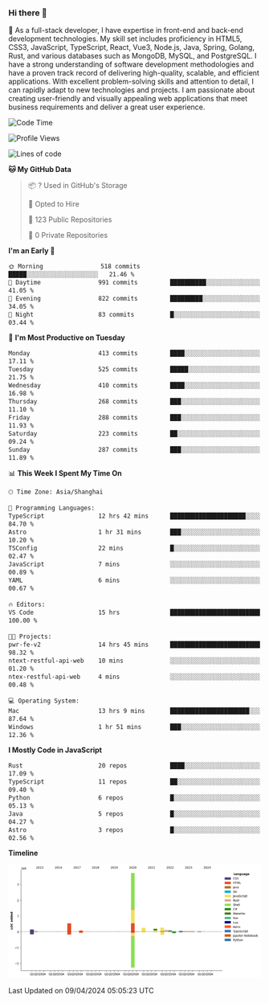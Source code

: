 ### Hi there 👋

🌱 As a full-stack developer, I have expertise in front-end and back-end development technologies. My skill set includes proficiency in HTML5, CSS3, JavaScript, TypeScript, React, Vue3, Node.js, Java, Spring, Golang, Rust, and various databases such as MongoDB, MySQL, and PostgreSQL. I have a strong understanding of software development methodologies and have a proven track record of delivering high-quality, scalable, and efficient applications. With excellent problem-solving skills and attention to detail, I can rapidly adapt to new technologies and projects. I am passionate about creating user-friendly and visually appealing web applications that meet business requirements and deliver a great user experience.

<!--START_SECTION:waka-->
![Code Time](http://img.shields.io/badge/Code%20Time-1%2C334%20hrs%2054%20mins-blue)

![Profile Views](http://img.shields.io/badge/Profile%20Views-23-blue)

![Lines of code](https://img.shields.io/badge/From%20Hello%20World%20I%27ve%20Written-5.6%20million%20lines%20of%20code-blue)

**🐱 My GitHub Data** 

> 📦 ? Used in GitHub's Storage 
 > 
> 💼 Opted to Hire
 > 
> 📜 123 Public Repositories 
 > 
> 🔑 0 Private Repositories 
 > 
**I'm an Early 🐤** 

```text
🌞 Morning                518 commits         █████░░░░░░░░░░░░░░░░░░░░   21.46 % 
🌆 Daytime                991 commits         ██████████░░░░░░░░░░░░░░░   41.05 % 
🌃 Evening                822 commits         █████████░░░░░░░░░░░░░░░░   34.05 % 
🌙 Night                  83 commits          █░░░░░░░░░░░░░░░░░░░░░░░░   03.44 % 
```
📅 **I'm Most Productive on Tuesday** 

```text
Monday                   413 commits         ████░░░░░░░░░░░░░░░░░░░░░   17.11 % 
Tuesday                  525 commits         █████░░░░░░░░░░░░░░░░░░░░   21.75 % 
Wednesday                410 commits         ████░░░░░░░░░░░░░░░░░░░░░   16.98 % 
Thursday                 268 commits         ███░░░░░░░░░░░░░░░░░░░░░░   11.10 % 
Friday                   288 commits         ███░░░░░░░░░░░░░░░░░░░░░░   11.93 % 
Saturday                 223 commits         ██░░░░░░░░░░░░░░░░░░░░░░░   09.24 % 
Sunday                   287 commits         ███░░░░░░░░░░░░░░░░░░░░░░   11.89 % 
```


📊 **This Week I Spent My Time On** 

```text
🕑︎ Time Zone: Asia/Shanghai

💬 Programming Languages: 
TypeScript               12 hrs 42 mins      █████████████████████░░░░   84.70 % 
Astro                    1 hr 31 mins        ███░░░░░░░░░░░░░░░░░░░░░░   10.20 % 
TSConfig                 22 mins             █░░░░░░░░░░░░░░░░░░░░░░░░   02.47 % 
JavaScript               7 mins              ░░░░░░░░░░░░░░░░░░░░░░░░░   00.89 % 
YAML                     6 mins              ░░░░░░░░░░░░░░░░░░░░░░░░░   00.67 % 

🔥 Editors: 
VS Code                  15 hrs              █████████████████████████   100.00 % 

🐱‍💻 Projects: 
pwr-fe-v2                14 hrs 45 mins      █████████████████████████   98.32 % 
ntext-restful-api-web    10 mins             ░░░░░░░░░░░░░░░░░░░░░░░░░   01.20 % 
ntex-restful-api-web     4 mins              ░░░░░░░░░░░░░░░░░░░░░░░░░   00.48 % 

💻 Operating System: 
Mac                      13 hrs 9 mins       ██████████████████████░░░   87.64 % 
Windows                  1 hr 51 mins        ███░░░░░░░░░░░░░░░░░░░░░░   12.36 % 
```

**I Mostly Code in JavaScript** 

```text
Rust                     20 repos            ████░░░░░░░░░░░░░░░░░░░░░   17.09 % 
TypeScript               11 repos            ██░░░░░░░░░░░░░░░░░░░░░░░   09.40 % 
Python                   6 repos             █░░░░░░░░░░░░░░░░░░░░░░░░   05.13 % 
Java                     5 repos             █░░░░░░░░░░░░░░░░░░░░░░░░   04.27 % 
Astro                    3 repos             █░░░░░░░░░░░░░░░░░░░░░░░░   02.56 % 
```



**Timeline**

![Lines of Code chart](https://raw.githubusercontent.com/elton/elton/main/assets/bar_graph.png)


 Last Updated on 09/04/2024 05:05:23 UTC
<!--END_SECTION:waka-->

<!--
**elton/elton** is a ✨ _special_ ✨ repository because its `README.md` (this file) appears on your GitHub profile.

Here are some ideas to get you started:

- 🔭 I’m currently working on ...
- 🌱 I’m currently learning ...
- 👯 I’m looking to collaborate on ...
- 🤔 I’m looking for help with ...
- 💬 Ask me about ...
- 📫 How to reach me: ...
- 😄 Pronouns: ...
- ⚡ Fun fact: ...
-->
